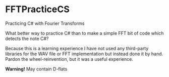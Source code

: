 # FFTPracticeCS
Practicing C# with Fourier Transforms

What better way to practice C# than to make a simple FFT bit of code which detects the note C#?

Because this is a learning experience I have not used any third-party libraries for the WAV file or FFT implementation but instead done it by hand. Pardon the wheel-reinvention, but it was a useful experience.

**Warning!** May contain D-flats
